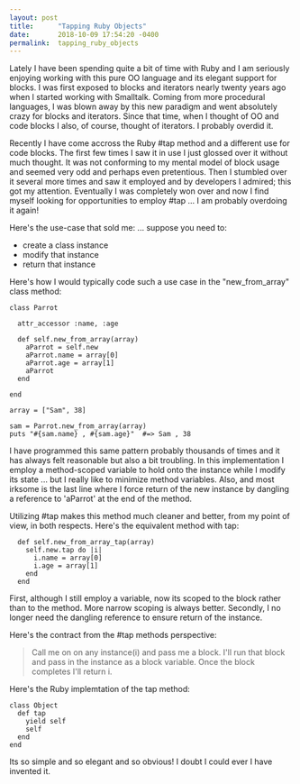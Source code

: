 ```yaml
---
layout: post
title:      "Tapping Ruby Objects"
date:       2018-10-09 17:54:20 -0400
permalink:  tapping_ruby_objects
---
```



Lately I have been spending quite a bit of time with Ruby and I am seriously enjoying working with this pure OO language and its elegant support for blocks.  I was first exposed to blocks and iterators nearly twenty years ago when I started working with Smalltalk.  Coming from more procedural languages, I was blown away by this new paradigm and went absolutely crazy for blocks and iterators.  Since that time, when I thought of OO and code blocks I also, of course, thought of iterators.  I probably overdid it.


Recently I have come accross the Ruby #tap method and a different use for code blocks.  The first few times I saw it in use I just glossed over it without much thought.  It was not conforming to my mental model of block usage and seemed very odd and perhaps even pretentious. Then I stumbled over it several more times and saw it employed and by developers I admired; this got my attention.  Eventually I was completely won over and now I find myself looking for opportunities to employ #tap ... I am probably overdoing it again!

Here's the use-case that sold me:  ... suppose you need to:

* create a class  instance
* modify that instance
* return that instance

Here's how I would typically code such a use case in the "new_from_array" class method:

```
class Parrot

  attr_accessor :name, :age

  def self.new_from_array(array)
    aParrot = self.new
    aParrot.name = array[0]
    aParrot.age = array[1]
    aParrot
  end

end

array = ["Sam", 38]

sam = Parrot.new_from_array(array)
puts "#{sam.name} , #{sam.age}"  #=> Sam , 38

```

I have programmed this same pattern probably thousands of times and it has always felt reasonable but also a bit troubling.  In this implementation I employ a method-scoped variable to hold onto the instance while I modify its state ... but I really like to minimize method variables. Also, and most irksome is the last line where I force return of the new instance by dangling a reference to 'aParrot' at the end of the method.

Utilizing #tap makes this method much cleaner and better, from my point of view, in both respects.   Here's the equivalent method with tap:

```
  def self.new_from_array_tap(array)
    self.new.tap do |i|
      i.name = array[0]
      i.age = array[1]
    end
  end
```

First, although I still employ a variable, now its scoped to the block rather than to the method.  More narrow scoping is always better.  Secondly, I no longer need the dangling reference to ensure return of the instance.

Here's the contract from the #tap methods perspective:  
> Call me on on any instance(i) and pass me a block.  I'll run that block and pass in the instance as a block variable.  Once the block completes I'll return i.
> 

Here's the Ruby implemtation of the tap method:

```
class Object
  def tap
    yield self
    self
  end
end

```

Its so simple and so elegant and so obvious!  I doubt I could ever I have invented it. 





